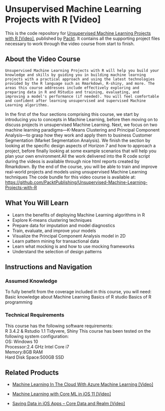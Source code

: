 # Unsupervised Machine Learning Projects with R [Video]
This is the code repository for [Unsupervised Machine Learning Projects with R [Video]](https://www.packtpub.com/big-data-and-business-intelligence/unsupervised-machine-learning-projects-r-video?utm_source=github&utm_medium=repository&utm_campaign=9781788622820), published by [Packt](https://www.packtpub.com/?utm_source=github). It contains all the supporting project files necessary to work through the video course from start to finish.
## About the Video Course
	Unsupervised Machine Learning Projects with R will help you build your knowledge and skills by guiding you in building machine learning projects with a practical approach and using the latest technologies provided by the R language such as Rmarkdown, R-shiny, and more. The areas this course addresses include effectively exploring and preparing data in R and RStudio and training, evaluating, and improving a model's performance (if needed). You will feel comfortable and confident after learning unsupervised and supervised Machine Learning algorithms.
In the first of the four sections comprising this course, we start by introducing you to concepts in Machine Learning, before then moving on to discuss projects in unsupervised Machine Learning. Next, we focus on two machine learning paradigms—K-Means Clustering and Principal Component Analysis—to grasp how they work and apply them to business Customer Segmentation (Market Segmentation Analysis). We finish the section by looking at the specific design aspects of Horizon 7 and how to approach a project, before finally looking at some example scenarios that will help you plan your own environment.All the work delivered into the R code script during the videos is available through nice html reports created by Rmarkdown.
By the end of the course, you will be able to train and improve real-world projects and models using unsupervised Machine Learning techniques
The code bundle for this video course is available at: https://github.com/PacktPublishing/Unsupervised-Machine-Learning-Projects-with-R

<H2>What You Will Learn</H2>
<DIV class=book-info-will-learn-text>
<UL>
<LI>Learn the benefits of deploying Machine Learning algorithms in R 
<LI>Explore K-means clustering techniques
<LI>Prepare data for imputation and model diagnostics
<LI>Train, evaluate, and improve your models 
<LI>Visualize the Principal Component Analysis model in 2D 
<LI>Learn pattern mining for transactional data
<LI>Learn what mocking is and how to use mocking frameworks 
<LI>Understand the selection of design patterns </LI></UL></DIV>

## Instructions and Navigation
### Assumed Knowledge
To fully benefit from the coverage included in this course, you will need:<br/>
Basic knowledge about Machine Learning 
Basics of R studio
Basics of R programming

### Technical Requirements
This course has the following software requirements:<br/>
R 3.4.2 & Rstudio 1.1
Tidyvere, Shiny
This course has been tested on the following system configuration:<br/>
OS: Windows 10<br/>
Processor:2.4 GHz Intel Core i7<br/>
Memory:8GB RAM<br/>
Hard Disk Space:500GB SSD<br/>


## Related Products
* [Machine Learning In The Cloud With Azure Machine Learning [Video]](https://www.packtpub.com/application-development/machine-learning-cloud-azure-machine-learning-video?utm_source=github&utm_medium=repository&utm_campaign=9781789347524)

* [Machine Learning with Core ML in iOS 11 [Video]](https://www.packtpub.com/big-data-and-business-intelligence/machine-learning-core-ml-ios-11-video?utm_source=github&utm_medium=repository&utm_campaign=9781788620208)

* [Saving Data in iOS Apps – Core Data and Realm [Video]](https://www.packtpub.com/application-development/saving-data-ios-apps-–-core-data-and-realm-video?utm_source=github&utm_medium=repository&utm_campaign=9781788299442)

